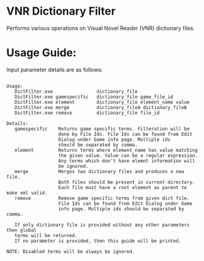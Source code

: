 # VNR Dictionary Filter
Performs various operations on Visual Novel Reader (VNR) dictionary files.

# Usage Guide:
Input parameter details are as follows:
<pre><code>
Usage:                                                                             
   DictFilter.exe                dictionary_file
   DictFilter.exe gamespecific   dictionary_file game_file_id
   DictFilter.exe element        dictionary_file element_name value
   DictFilter.exe merge          dictionary_fileA dictionary_fileB
   DictFilter.exe remove         dictionary_file file_id

Details:
   gamespecific    Returns game specific terms. Filteration will be
                   done by File Ids. File Ids can be found from Edit
                   Dialog under Game info page. Multiple ids
                   should be separated by comma.
   element         Returns terms where element_name has value matching
                   the given value. Value can be a regular expression.
				   Any terms which don't have elemnt information will
				   be ignored.
   merge           Merges two dictionary files and produces a new file.
                   Both files should be present in current directory.
                   Each file must have a root element as parent to make xml valid.
   remove          Remove game specific terms from given dict file.
                   File Ids can be found from Edit Dialog under Game
                   info page. Multiple ids should be separated by comma.

   If only dictionary file is provided without any other parameters then global
   terms will be returned.
   If no parameter is provided, then this guide will be printed.

NOTE: Disabled terms will be always be ignored.
</code></pre>